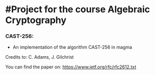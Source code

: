 #Project for the course Algebraic Cryptography 
=============

### CAST-256:

* An implementation of the algorithm CAST-256 in magma

Credits to: C. Adams, J. Gilchrist

You can find the paper on: https://www.ietf.org/rfc/rfc2612.txt
